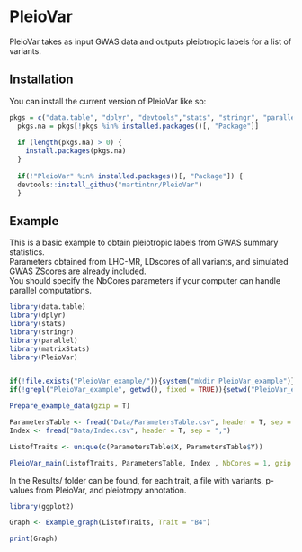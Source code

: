 
<!-- README.md is generated from README.Rmd. Please edit that file -->

# PleioVar

<!-- badges: start -->
<!-- badges: end -->

PleioVar takes as input GWAS data and outputs pleiotropic labels for a
list of variants.

## Installation

You can install the current version of PleioVar like so:

``` r
pkgs = c("data.table", "dplyr", "devtools","stats", "stringr", "parallel", "matrixStats")
  pkgs.na = pkgs[!pkgs %in% installed.packages()[, "Package"]]
  
  if (length(pkgs.na) > 0) {
    install.packages(pkgs.na)
  }
  
  if(!"PleioVar" %in% installed.packages()[, "Package"]) {
  devtools::install_github("martintnr/PleioVar")
  }
```

## Example

This is a basic example to obtain pleiotropic labels from GWAS summary
statistics.  
Parameters obtained from LHC-MR, LDscores of all variants, and simulated
GWAS ZScores are already included.  
You should specify the NbCores parameters if your computer can handle
parallel computations.

``` r
library(data.table)
library(dplyr)
library(stats)
library(stringr)
library(parallel)
library(matrixStats)
library(PleioVar)


if(!file.exists("PleioVar_example/")){system("mkdir PleioVar_example")}
if(!grepl("PleioVar_example", getwd(), fixed = TRUE)){setwd("PleioVar_example")}

Prepare_example_data(gzip = T)

ParametersTable <- fread("Data/ParametersTable.csv", header = T, sep = ",")
Index <- fread("Data/Index.csv", header = T, sep = ",")

ListofTraits <- unique(c(ParametersTable$X, ParametersTable$Y))

PleioVar_main(ListofTraits, ParametersTable, Index , NbCores = 1, gzip = T, keepIntermediateFiles = F)
```

In the Results/ folder can be found, for each trait, a file with
variants, p-values from PleioVar, and pleiotropy annotation.

``` r
library(ggplot2)

Graph <- Example_graph(ListofTraits, Trait = "B4")

print(Graph)
```
